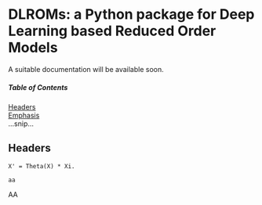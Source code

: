 # DLROMs: a Python package for Deep Learning based Reduced Order Models

A suitable documentation will be available soon.

##### Table of Contents  
[Headers](#headers)  
[Emphasis](#emphasis)  
...snip...    
<a name="headers"/>
## Headers

    X' = Theta(X) * Xi.

    aa
AA
